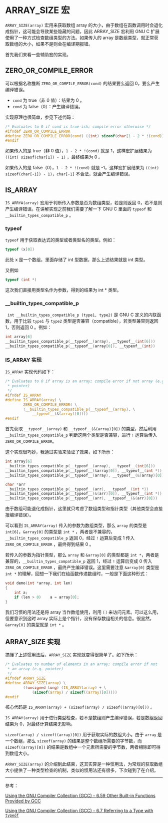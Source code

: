 # ARRAY_SIZE 宏

`ARRAY_SIZE(array)` 宏用来获取数组 array 的大小，由于数组在函数调用时会退化成指针，这可能会导致某些隐藏的问题，因此 ARRAY_SIZE 宏利用 GNU C 扩展使用了一种方式检查数组类型的方法。如果传入的 array 是数组类型，就正常获取数组的大小，如果不是则会在编译期报错。

首先我们来看一些辅助宏的实现。

## ZERO_OR_COMPILE_ERROR

可以根据名称推断 `ZERO_OR_COMPILE_ERROR(cond)` 的结果要么返回 0，要么产生编译错误。

- `cond` 为 true（非 0 值）：结果为 0 。
- `cond` 为 false（0）：产生编译错误。

实现原理也很简单，参见下述代码：

```C
/* Evaluates to 0 if cond is true-ish; compile error otherwise */
#ifndef ZERO_OR_COMPILE_ERROR
#define ZERO_OR_COMPILE_ERROR(cond) ((int) sizeof(char[1 - 2 * !(cond)]) - 1)
#endif
```

如果传入的是 true（非 0 值），`1 - 2 * !(cond)` 就是 1，这样宏扩展结果为 `((int) sizeof(char[1]) - 1)` ，最终结果为 0 。

如果传入的是 false（0），`1 - 2 * !(cond)` 就是 -1，这样宏扩展结果为 `((int) sizeof(char[-1]) - 1)`，`char[-1]` 不合法，就会产生编译错误。

## IS_ARRAY

`IS_ARRYA(array)` 宏用于判断传入参数是否为数组类型，若是则返回 0，若不是则产生编译错误。在讲解实现之前我们需要了解一下 GNU C 里面的 `typeof` 和 `__builtin_types_compatible_p` 。

### typeof

`typeof` 用于获取表达式的类型或者类型名的类型。例如：

```C
typeof (x[0])
```

此处 x 是一个数组，里面存储了 int 型数据，那么上述结果就是 int 类型。

又例如

```C
typeof (int *)
```

这次我们直接用类型名作为参数，得到的结果为 int * 类型。

### __builtin_types_compatible_p

` int __builtin_types_compatible_p (type1, type2)` 是 GNU C 定义的内联函数，用于比较 `type1` 与 `type2` 类型是否兼容（compatible），若类型兼容则返回 1，否则返回 0 。例如：

```C
int array[6]
__builtin_types_compatible_p(__typeof__(array), __typeof__(int[6]))      == 1
__builtin_types_compatible_p(__typeof__(array[0]), __typeof__(int))      == 1
```

### IS_ARRAY 实现

`IS_ARRAY` 实现代码如下：

```C
/* Evaluates to 0 if array is an array; compile error if not array (e.g.
 * pointer)
 */
#ifndef IS_ARRAY
#define IS_ARRAY(array) \
        ZERO_OR_COMPILE_ERROR( \
        !__builtin_types_compatible_p(__typeof__(array), \
            __typeof__(&(array)[0])))
#endif
```

首先获取 `__typeof__(array)` 和 `__typeof__(&(array)[0])` 的类型，然后利用 `__builtin_types_compatible_p` 判断这两个类型是否兼容，进行 `!` 运算后传入 `ZERO_OR_COMPILE_ERROR`。

这个实现很巧妙，我通过实验来验证了效果，如下所示：

```C
int array[6]
__builtin_types_compatible_p(__typeof__(array), __typeof__(int[6]))      == 1
__builtin_types_compatible_p(__typeof__(&array[0]), __typeof__(int *))   == 1
__builtin_types_compatible_p(__typeof__(array), __typeof__(&(array)[0])) == 0

char *arr
__builtin_types_compatible_p(__typeof__(arr), __typeof__(int *))         == 1
__builtin_types_compatible_p(__typeof__(&(arr)[0]), __typeof__(int *))   == 1
__builtin_types_compatible_p(__typeof__(arr), __typeof__(&(arr)[0]))     == 1
```

由于数组可能退化成指针，这里就只考虑了数组类型和指针类型（其他类型会直接报编译错误）。

可以看到 `IS_ARRAY(array)` 传入的参数为数组类型，那么 `array` 的类型是 `int[6]`，`&array[0]` 的类型是 `int *` ，两者是不兼容的，`__builtin_types_compatible_p` 返回 0，经过 `!` 运算后变成 1 传入 `ZERO_OR_COMPILE_ERROR` ，最终得到结果 0 。

若传入的参数为指针类型，那么 `array` 和 `&array[0]` 的类型都是 `int *`，两者是兼容的，`__builtin_types_compatible_p` 返回 1，经过 `!` 运算后变成 0 传入 `ZERO_OR_COMPILE_ERROR` ，最终产生编译错误。这里需要注意 `&array[0]` 类型是 `int *` 的理解，回想一下我们在给函数传递数组时，一般是下面这种形式：

```C
void demo(int *array, int len)
{
    int a;
    if (len > 0) 	a = array[0];
}
```

 我们习惯的用法还是将 array 当作数组使用，利用 `[]` 来访问元素。可以这么用，但要意识到这时 array 实际上是个指针，没有保存数组相关的信息。很显然，`&array[0]` 的类型就是 `int *` 。

## ARRAY_SIZE 实现

搞懂了上述惯用法后，`ARRAY_SIZE` 实现就变得很简单了。如下所示：

```C
/* Evaluates to number of elements in an array; compile error if not
 * an array (e.g. pointer)
 */
#ifndef ARRAY_SIZE
#define ARRAY_SIZE(array) \
        ((unsigned long) (IS_ARRAY(array) + \
            (sizeof(array) / sizeof((array)[0]))))
#endif
```

核心代码是 `IS_ARRAY(array) + (sizeof(array) / sizeof((array)[0]))` 。

`IS_ARRAY(array)` 用于进行类型检查，若不是数组则产生编译错误，若是数组返回结果为 0，对最终计算结果无影响。

`sizeof(array) / sizeof((array)[0])` 用于获取实际的数组大小。由于 `array` 是一个数组，那么 `sizeof(array)` 的结果是整个数组所需要的字节数，而 `sizeof((array)[0])` 的结果是数组中一个元素所需要的字节数，两者相除即可得到数组大小。

`ARRAY_SIZE(array)` 的介绍到此结束，这其实算是一种惯用法，为常规的获取数组大小提供了一种类型检查的机制，类似的惯用法还有很多，下次碰到了在介绍。

---

参考：

[Using the GNU Compiler Collection (GCC) - 6.59 Other Built-in Functions Provided by GCC](https://gcc.gnu.org/onlinedocs/gcc/Other-Builtins.html)

[Using the GNU Compiler Collection (GCC) - 6.7 Referring to a Type with `typeof`](https://gcc.gnu.org/onlinedocs/gcc/Typeof.html#Typeof)

